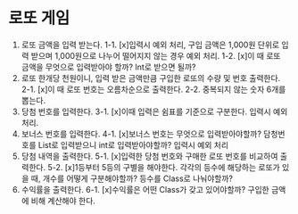 # 로또 게임
1. 로또 금액을 입력 받는다.
   1-1. [x]입력시 예외 처리, 구입 금액은 1,000원 단위로 입력 받으며 1,000원으로 나누어 떨어지지 않는 경우 예외 처리.
   1-2. [x]이 때 로또 금액을 무엇으로 입력받아야 할까? Int로 받으면 될까?
2. 로또 한개당 천원이니, 입력 받은 금액만큼 구입한 로또의 수량 및 번호 출력한다.
   2-1. [x]이 때 로또 번호는 오름차순으로 출력한다.
   2-2. 중복되지 않는 숫자 6개를 뽑는다.
3. 당첨 번호를 입력한다.
   3-1. [x]이때 입력은 쉼표를 기준으로 구분한다. 입력시 예외 처리.
4. 보너스 번호를 입력한다.
   4-1. [x]보너스 번호는 무엇으로 입력받아야할까? 담청번호를 List<Integer>로 입력받으니 int로 입력받아야할까? 입력시 예외 처리
5. 당첨 내역을 출력한다.
   5-1. [x]입력한 당첨 번호와 구매한 로또 번호를 비교하여 출력한다.
   5-2. [x]1등부터 5등의 구별을 해야한다. 각각의 등수에 해당하는 로또가 있을 때, 개수를 어떻게 구분해야할까? 등수를 Class로 나눠야할까?
6. 수익률을 출력한다.
   6-1. [x]수익률은 어떤 Class가 갖고 있어야할까? 구입한 금액에 비해 계산해야 한다.
